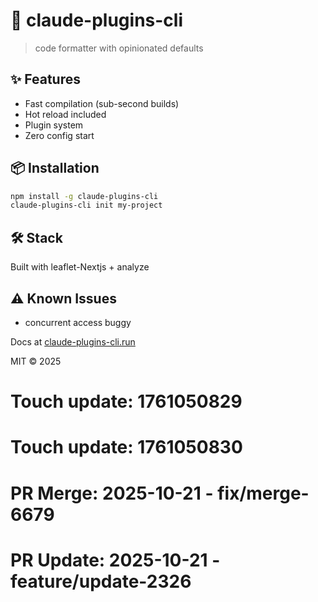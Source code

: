 # 🚀 claude-plugins-cli

> code formatter with opinionated defaults

## ✨ Features

- Fast compilation (sub-second builds)
- Hot reload included
- Plugin system
- Zero config start

## 📦 Installation

```bash
npm install -g claude-plugins-cli
claude-plugins-cli init my-project
```

## 🛠️ Stack

Built with leaflet-Nextjs + analyze

## ⚠️ Known Issues

- concurrent access buggy

Docs at [claude-plugins-cli.run](https://claude-plugins-cli.run)

MIT © 2025

# Touch update: 1761050829

# Touch update: 1761050830

# PR Merge: 2025-10-21 - fix/merge-6679

# PR Update: 2025-10-21 - feature/update-2326
